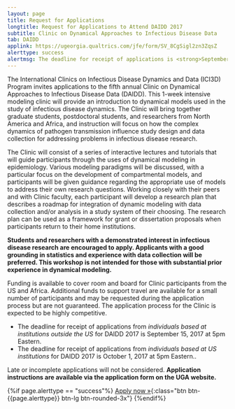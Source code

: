 ```yaml
---
layout: page
title: Request for Applications
longtitle: Request for Applications to Attend DAIDD 2017
subtitle: Clinic on Dynamical Approaches to Infectious Disease Data
tab: DAIDD
applink: https://ugeorgia.qualtrics.com/jfe/form/SV_8CgSigl2zn3ZqsZ
alerttype: success
alertmsg: The deadline for receipt of applications is <strong>September 15</strong> for applicants based at institutions outside the US and <strong>Octber 1</strong> US-based applicants. Late or incomplete applications will not be considered.
---
```


The International Clinics on Infectious Disease Dynamics and Data (ICI3D) Program invites applications to the fifth annual Clinic on Dynamical Approaches to Infectious Disease Data (DAIDD). This 1-week intensive modeling clinic will provide an introduction to dynamical models used in the study of infectious disease dynamics. The Clinic will bring together graduate students, postdoctoral students, and researchers from North America and Africa, and instruction will focus on how the complex dynamics of pathogen transmission influence study design and data collection for addressing problems in infectious disease research.

The Clinic will consist of a series of interactive lectures and tutorials that will guide participants through the uses of dynamical modeling in epidemiology. Various modeling paradigms will be discussed, with a particular focus on the development of compartmental models, and participants will be given guidance regarding the appropriate use of models to address their own research questions. Working closely with their peers and with Clinic faculty, each participant will develop a research plan that describes a roadmap for integration of dynamic modeling with data collection and/or analysis in a study system of their choosing. The research plan can be used as a framework for grant or dissertation proposals when participants return to their home institutions.

**Students and researchers with a demonstrated interest in infectious disease research are encouraged to apply. Applicants with a good grounding in statistics and experience with data collection will be preferred. This workshop is not intended for those with substantial prior experience in dynamical modeling.**

Funding is available to cover room and board for Clinic participants from the US and Africa. Additional funds to support travel are available for a small number of participants and may be requested during the application process but are not guaranteed. The application process for the Clinic is expected to be highly competitive.

- The deadline for receipt of applications from _individuals based at institutions outside the US_ for DAIDD 2017 is September 15, 2017 at 5pm Eastern.
- The deadline for receipt of applications from _individuals based at US institutions_ for DAIDD 2017 is October 1, 2017 at 5pm Eastern..

Late or incomplete applications will not be considered. **Application instructions are available via the application form on the UGA website.**

{%if page.alerttype == "success"%}
[Apply now »]({{page.applink}} "Application Form"){:class="btn btn-{{page.alerttype}} btn-lg btn-rounded-3x"}
{%endif%}
